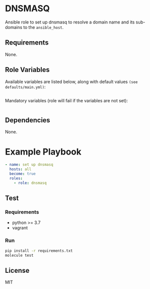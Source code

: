 # DNSMASQ
Ansible role to set up dnsmasq to resolve a domain name and its sub-domains to the `ansible_host`.

## Requirements
None.

## Role Variables
Available variables are listed below, along with default values `(see defaults/main.yml)`:
```yaml

```
Mandatory variables (role will fail if the variables are not set):
```yaml

```

## Dependencies
None.

# Example Playbook
```yaml
- name: set up dnsmasq
  hosts: all
  become: true
  roles:
    - role: dnsmasq
```

## Test
### Requirements
- python >= 3.7
- vagrant

### Run
```bash
pip install -r requirements.txt
molecule test
```

## License
MIT